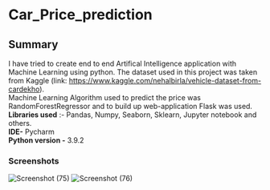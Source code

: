 # Car_Price_prediction
## Summary
I have tried to create end to end Artifical Intelligence application with Machine Learning using python. The dataset used in this project was taken from Kaggle (link: https://www.kaggle.com/nehalbirla/vehicle-dataset-from-cardekho).<br />
Machine Learning Algorithm used to predict the price was RandomForestRegressor and to build up web-application Flask was used.<br />
<b>Libraries used</b> :- Pandas, Numpy, Seaborn, Sklearn, Jupyter notebook and others.<br />
<b>IDE-</b> Pycharm<br />
<b>Python version -</b> 3.9.2<br />

### Screenshots

![Screenshot (75)](https://user-images.githubusercontent.com/72625053/129148691-856ff22f-ef14-4a6b-85ca-8822f468ac15.png)
![Screenshot (76)](https://user-images.githubusercontent.com/72625053/129148719-49b5e35e-a488-4f54-b5b2-bbce4ce5fd97.png)
